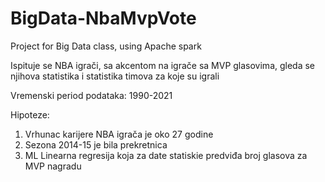 # BigData-NbaMvpVote
Project for Big Data class, using Apache spark


Ispituje se NBA igrači, sa akcentom na igrače sa MVP glasovima, gleda se njihova statistika i statistika timova za koje su igrali

Vremenski period podataka: 1990-2021

Hipoteze:
 1) Vrhunac karijere NBA igrača je oko 27 godine
 2) Sezona 2014-15 je bila prekretnica 
 3) ML Linearna regresija koja za date statiskie predviđa broj glasova za MVP nagradu
